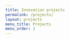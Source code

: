 ```yaml
---
title: Innovation projects
permalink: /projects/
layout: projects
menu_title: Projects
menu_order: 2
---
```

